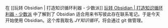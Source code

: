 在 [[玩转 Obsidian | 打造知识循环利器 - 少数派]] [玩转 Obsidian | 打造知识循环利器 - 少数派](https://sspai.com/post/62414) 中了解到了 Obsidian 适合用来书写彼此存在联系笔记。于是今天开始使用 Obsidian。这个库我取名 *JY知识循环*，将会通过 git 做管理。